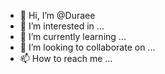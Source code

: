 - 👋 Hi, I’m @Duraee
- 👀 I’m interested in ...
- 🌱 I’m currently learning ...
- 💞️ I’m looking to collaborate on ...
- 📫 How to reach me ...

<!---
Duraee/Duraee is a ✨ special ✨ repository because its `README.md` (this file) appears on your GitHub profile.
You can click the Preview link to take a look at your changes.
--->
